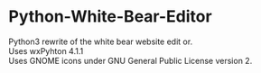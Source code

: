 # Python-White-Bear-Editor

Python3 rewrite of the white bear website edit or.  
Uses wxPyhton 4.1.1  
Uses GNOME icons under GNU General Public License version 2.  